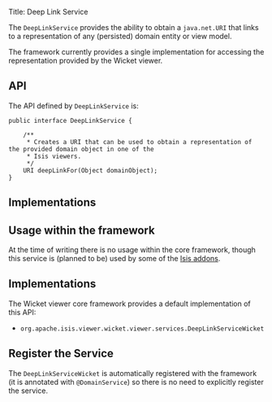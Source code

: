 Title: Deep Link Service

The `DeepLinkService` provides the ability to obtain a `java.net.URI` that links to a representation of any (persisted) domain entity or
view model.

The framework currently provides a single implementation for accessing the representation provided by the Wicket viewer.


## API

The API defined by `DeepLinkService` is:

    public interface DeepLinkService {

        /**
         * Creates a URI that can be used to obtain a representation of the provided domain object in one of the
         * Isis viewers.
         */
        URI deepLinkFor(Object domainObject);
    }

## Implementations

## Usage within the framework

At the time of writing there is no usage within the core framework, though this service is (planned to be) used by
some of the [Isis addons](http://www.isisaddons.org).


## Implementations

The Wicket viewer core framework provides a default implementation of this API:

* `org.apache.isis.viewer.wicket.viewer.services.DeepLinkServiceWicket`


## Register the Service

The `DeepLinkServiceWicket` is automatically registered with the framework (it is annotated with `@DomainService`) so there is no need to explicitly register the service.

